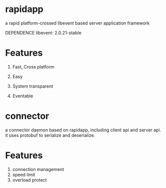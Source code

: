 rapidapp
========

a rapid platform-crossed libevent based server application framework

DEPENDENCE
libevent: 2.0.21-stable

Features
========
1. Fast, Cross platform

2. Easy

3. System transparent

4. Eventable


connector
========
a connector daemon based on rapidapp, including client api and server api.
it uses protobuf to serialize and deserialize.

Features
========
1. connection management
2. speed limit
3. overload protect
